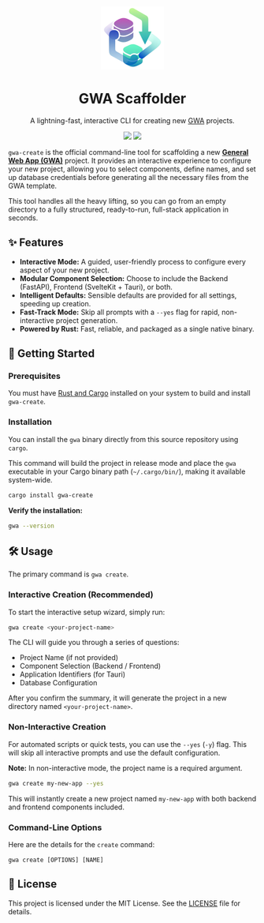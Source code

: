 
<p align="center">
  <img src="https://raw.githubusercontent.com/Yrrrrrf/gwa/main/resources/img/gwa-no-bg.png" alt="General Web App Icon" width="128" height="128">
</p>

<h1 align="center">
GWA Scaffolder
</h1>

<p align="center">
  A lightning-fast, interactive CLI for creating new <a href="https://github.com/Yrrrrrf/gwa">GWA</a> projects.
</p>

<p align="center">
  <a href="https://github.com/Yrrrrrf/gwa-create/blob/main/LICENSE"><img src="https://img.shields.io/badge/license-MIT-blue.svg"></a>
  <a href="https://www.rust-lang.org/"><img src="https://img.shields.io/badge/made%20with-Rust-orange.svg"></a>
</p>

`gwa-create` is the official command-line tool for scaffolding a new [**General Web App (GWA)**](https://github.com/Yrrrrrf/gwa) project. It provides an interactive experience to configure your new project, allowing you to select components, define names, and set up database credentials before generating all the necessary files from the GWA template.

This tool handles all the heavy lifting, so you can go from an empty directory to a fully structured, ready-to-run, full-stack application in seconds.

## ✨ Features

- **Interactive Mode:** A guided, user-friendly process to configure every aspect of your new project.
- **Modular Component Selection:** Choose to include the Backend (FastAPI), Frontend (SvelteKit + Tauri), or both.
- **Intelligent Defaults:** Sensible defaults are provided for all settings, speeding up creation.
- **Fast-Track Mode:** Skip all prompts with a `--yes` flag for rapid, non-interactive project generation.
- **Powered by Rust:** Fast, reliable, and packaged as a single native binary.

## 🚀 Getting Started

### Prerequisites

You must have [Rust and Cargo](https://www.rust-lang.org/tools/install) installed on your system to build and install `gwa-create`.

### Installation

You can install the `gwa` binary directly from this source repository using `cargo`.

This command will build the project in release mode and place the `gwa` executable in your Cargo binary path (`~/.cargo/bin/`), making it available system-wide.
```sh
cargo install gwa-create
```

**Verify the installation:**
```sh
gwa --version
```

## 🛠️ Usage

The primary command is `gwa create`.

### Interactive Creation (Recommended)

To start the interactive setup wizard, simply run:

```sh
gwa create <your-project-name>
```

The CLI will guide you through a series of questions:

-   Project Name (if not provided)
-   Component Selection (Backend / Frontend)
-   Application Identifiers (for Tauri)
-   Database Configuration

After you confirm the summary, it will generate the project in a new directory named `<your-project-name>`.

### Non-Interactive Creation

For automated scripts or quick tests, you can use the `--yes` (`-y`) flag. This will skip all interactive prompts and use the default configuration.

**Note:** In non-interactive mode, the project name is a required argument.

```sh
gwa create my-new-app --yes
```

This will instantly create a new project named `my-new-app` with both backend and frontend components included.

### Command-Line Options

Here are the details for the `create` command:

```
gwa create [OPTIONS] [NAME]
```

## 📄 License

This project is licensed under the MIT License. See the [LICENSE](LICENSE) file for details.